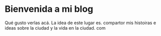 # Bienvenida a mi blog

Qué gusto verlas acá.
La idea de este lugar es. compartor mis histoiras e ideas sobre la ciudad y la vida en la ciudad. com
